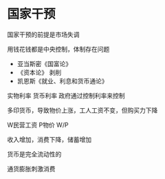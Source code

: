# 国家干预
国家干预的前提是市场失调

用钱花钱都是中央控制，体制存在问题
* 亚当斯密《国富论》
* 《资本论》 剥削
* 凯恩斯《就业、利息和货币通论》

实物利率 货币利率
政府通过控制利率来控制

多印货币，导致物价上涨，工人工资不变，但购买力下降

W民营工资
P物价
W/P

收入增加，消费下降，储蓄增加

货币是完全流动性的

通货膨胀刺激消费